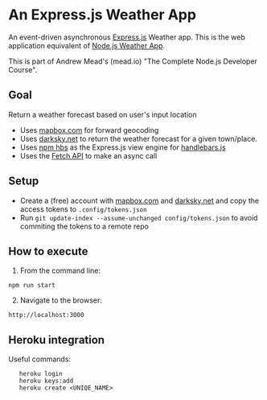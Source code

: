 # An Express.js Weather App
An event-driven asynchronous [Express.js](http://expressjs.com/) Weather app. This is the web application equivalent of [Node.js Weather App](https://github.com/PauloPortugal/nodejs-weather-app).

This is part of Andrew Mead's (mead.io) "The Complete Node.js Developer Course".

## Goal
Return a weather forecast based on user's input location

* Uses [mapbox.com](mapbox.com) for forward geocoding
* Uses [darksky.net](darksky.net) to return the weather forecast for a given town/place.
* Uses [npm hbs](https://www.npmjs.com/package/hbs) as the Express.js view engine for [handlebars.js](https://handlebarsjs.com/)
* Uses the [Fetch API](https://developer.mozilla.org/en-US/docs/Web/API/Fetch_API) to make an async call

## Setup

 * Create a (free) account with [mapbox.com](mapbox.com) and [darksky.net](darksky.net) and copy the access tokens to `.config/tokens.json`
 * Run `git update-index --assume-unchanged config/tokens.json` to avoid commiting the tokens to a remote repo


## How to execute

1. From the command line:
```
npm run start
```
2. Navigate to the browser:
```
http://localhost:3000
```

## Heroku integration

Useful commands:

```
   heroku login
   heroku keys:add
   heroku create <UNIQE_NAME>
```